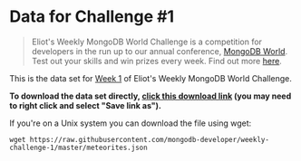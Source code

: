 # Data for Challenge #1

> Eliot's Weekly MongoDB World Challenge is a competition for developers in the run up to our annual conference, [MongoDB World](https://www.mongodb.com/world). Test out your skills and win prizes every week. Find out more [here](https://eliotsweeklymongodbworldchallenge.mongodb.events/).

This is the data set for [Week 1](https://mdbwchallengeweek1.splashthat.com/) of Eliot's Weekly MongoDB World Challenge.

**To download the data set directly, <a href="https://raw.githubusercontent.com/mongodb-developer/weekly-challenge-1/master/meteorites.json" download>click this download link</a> (you may need to right click and select "Save link as").**

If you're on a Unix system you can download the file using wget:

```
wget https://raw.githubusercontent.com/mongodb-developer/weekly-challenge-1/master/meteorites.json
```
